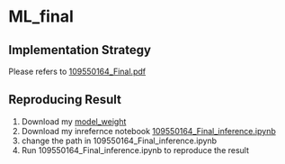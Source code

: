 # ML_final
## Implementation Strategy
Please refers to [109550164_Final.pdf](https://github.com/danzel-crazy/2023-Machine-Learning/blob/master/final_project/109550164_final.pdf)

## Reproducing Result
1. Download my [model_weight](https://github.com/danzel-crazy/2023-Machine-Learning/tree/master/final_project/model_weight)
2. Download my inrefernce notebook [109550164_Final_inference.ipynb](https://github.com/danzel-crazy/2023-Machine-Learning/blob/master/final_project/109550164_Final_inference.ipynb)
3. change the path in 109550164_Final_inference.ipynb
4. Run 109550164_Final_inference.ipynb to reproduce the result
